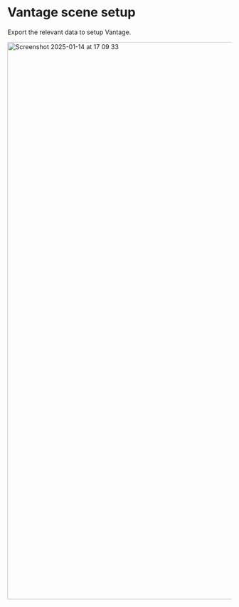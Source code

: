 # Vantage scene setup

Export the relevant data to setup Vantage.

<img width="1253" alt="Screenshot 2025-01-14 at 17 09 33" src="https://github.com/user-attachments/assets/88347ac7-a3c6-4bfe-a680-eb8c1ff071db" />

